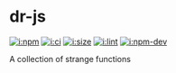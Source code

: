 # dr-js

[![i:npm]][l:npm]
[![i:ci]][l:ci]
[![i:size]][l:size]
[![i:lint]][l:lint]
[![i:npm-dev]][l:npm]

A collection of strange functions

[i:npm]: https://img.shields.io/npm/v/dr-js.svg?colorB=blue
[i:npm-dev]: https://img.shields.io/npm/v/dr-js/dev.svg
[l:npm]: https://www.npmjs.com/package/dr-js
[i:ci]: https://img.shields.io/travis/dr-js/dr-js/master.svg
[l:ci]: https://travis-ci.org/dr-js/dr-js
[i:size]: https://packagephobia.now.sh/badge?p=dr-js
[l:size]: https://packagephobia.now.sh/result?p=dr-js
[i:lint]: https://img.shields.io/badge/code_style-standard-yellow.svg
[l:lint]: https://standardjs.com
